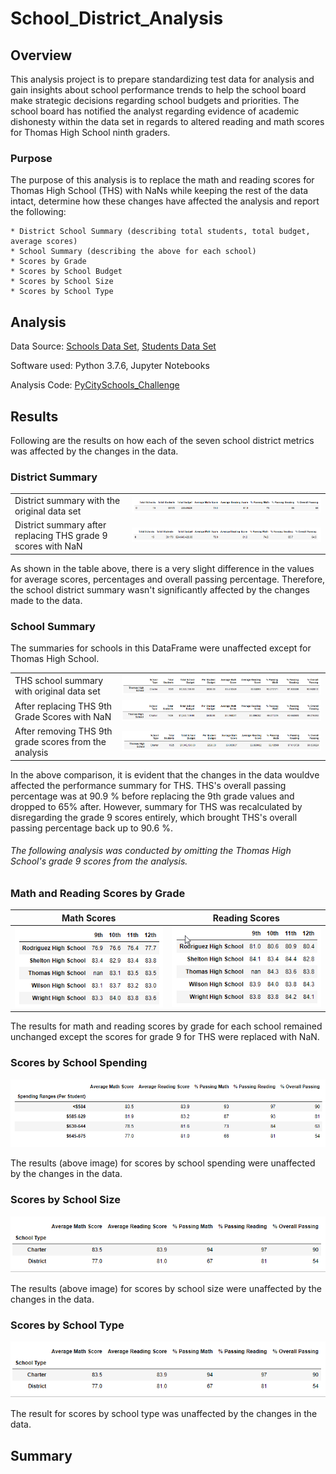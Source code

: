 # School_District_Analysis

## Overview 
This analysis project is to prepare standardizing test data for analysis and gain insights about school performance trends to help the school board make strategic decisions regarding school budgets and priorities. The school board has notified the analyst regarding evidence of academic dishonesty within the data set in regards to altered reading and math scores for Thomas High School ninth graders.

### Purpose 
The purpose of this analysis is to replace the math and reading scores for Thomas High School (THS) with NaNs while keeping the rest of the data intact, determine how these changes have affected the analysis and report the following:

    * District School Summary (describing total students, total budget, average scores)
    * School Summary (describing the above for each school)
    * Scores by Grade
    * Scores by School Budget
    * Scores by School Size
    * Scores by School Type


## Analysis 

Data Source: [Schools Data Set](Resources/school_data.csv),
            [Students Data Set](Resources/student_data.csv)

Software used: Python 3.7.6, Jupyter Notebooks

Analysis Code: [PyCitySchools_Challenge](PyCitySchools_Challenge.ipynb)

## Results

Following are the results on how each of the seven school district metrics was affected by the changes in the data.


### District Summary

|           |          |
|-----------|----------|        
|District summary with the original data set   |![Original School District Summary](Images/School_District_Summary_Original.PNG)|
|District summary after replacing THS grade 9 scores with NaN|![New School District Summary](Images/School_District_Summary_Challenge.PNG)|

As shown in the table above, there is a very slight difference in the values for average scores, percentages and overall passing percentage. Therefore, the school district summary wasn't significantly affected by the changes made to the data. 

### School Summary

The summaries for schools in this DataFrame were unaffected except for Thomas High School.  

|    |    |
|----|----|
|THS school summary with original data set|![Original School Summary](Images/School_Summary_Original.PNG)|
|After replacing THS 9th Grade Scores with NaN|![New School Summary](Images/School_Summary_Challenge.PNG)|
|After removing THS 9th grade scores from the analysis|![After removing Grade 9 from Total Student](Images/School_Summary_ChallengeAfter.PNG)|

In the above comparison, it is evident that the changes in the data wouldve affected the performance summary for THS. THS's overall passing percentage was at 90.9 % before replacing the 9th grade values and dropped to 65% after. However, summary for THS was recalculated by disregarding the grade 9 scores entirely, which brought THS's overall passing percentage back up to 90.6 %.

[//]: # "How does replacing the ninth graders’ math and reading scores affect Thomas High School’s performance relative to the other schools?"

###### The following analysis was conducted by omitting the Thomas High School's grade 9 scores from the analysis. 
 
### Math and Reading Scores by Grade
| Math Scores | Reading Scores|
|-------------|---------------|
|![Math Scores by Grade after replacing 9th Grade Scores](Images/Math_Scores_by_Grade_New.png) | ![Reading Scores by Grade after replacing 9th Grade Scores](Images/Reading_Scores_by_Grade_New.png)| 

The results for math and reading scores by grade for each school remained unchanged except the scores for grade 9 for THS were replaced with NaN.
    
### Scores by School Spending
![Scores by School Spending](Images/Scores_by_School_Spending.png)

The results (above image) for scores by school spending were unaffected by the changes in the data. 

### Scores by School Size

![Scores by School Size](Images/School_Type_Challenge.PNG)

The results (above image) for scores by school size were unaffected by the changes in the data.

### Scores by School Type

![New School Type Summary](Images/School_Type_Challenge.PNG)

The result for scores by school type was unaffected by the changes in the data.


## Summary

[//]: # "Summarize four major changes in the updated school district analysis after reading and math scores for the ninth grade at Thomas High School have been replaced with NaNs.
There is a statement summarizing four major changes to the school district analysis after reading and math scores have been replaced"

### 





### 